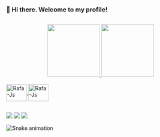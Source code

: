 ### 👋 Hi there. Welcome to my profile!

##
<div align="center">
  <a href="https://github.com/gabrielvitor00">
  <img height="140em" src="https://github-readme-stats.vercel.app/api?username=gabrielvitor00&show_icons=true&theme=react&include_all_commits=true&count_private=true"/>
  <img height="140em" src="https://github-readme-stats.vercel.app/api/top-langs/?username=gabrielvitor00&layout=compact&langs_count=7&theme=react"/>
  </div>
<div style="display: inline_block"><br> 


<img align="center" alt="Rafa-Js" height="45" width="55" src="https://cdn.jsdelivr.net/gh/devicons/devicon/icons/python/python-plain-wordmark.svg" />
<img align="center" alt="Rafa-Js" height="45" width="55" src="https://cdn.jsdelivr.net/gh/devicons/devicon/icons/mysql/mysql-plain-wordmark.svg" />

##

<div>

  <a href="https://www.linkedin.com/in/gabriel-almeida-092073161/" target="_blank"><img src="https://img.shields.io/badge/-LinkedIn-%230077B5?style=for-the-badge&logo=linkedin&logoColor=white" target="_blank"></a> 
  <a href = "mailto:oficialvitorgabriel@gmail.com"><img src="https://img.shields.io/badge/-Gmail-%23333?style=for-the-badge&logo=gmail&logoColor=white" target="_blank"></a>
  <a href="https://www.instagram.com/_gvito/" target="_blank"><img src="https://img.shields.io/badge/-Instagram-%23E4405F?style=for-the-badge&logo=instagram&logoColor=white" target="_blank"></a>
  
   ![Snake animation](https://github.com/gabrielvitor00/gabrielvitor00/blob/output/github-contribution-grid-snake.svg)
  
</div>
  
